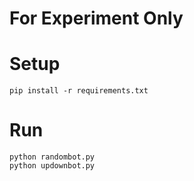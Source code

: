 # For Experiment Only

# Setup

```
pip install -r requirements.txt
```

# Run

```
python randombot.py
python updownbot.py
```
